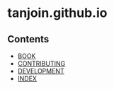 # tanjoin.github.io

## Contents

- [BOOK](BOOK.md)
- [CONTRIBUTING](CONTRIBUTING.md)
- [DEVELOPMENT](DEVELOPMENT.md)
- [INDEX](INDEX.md)

